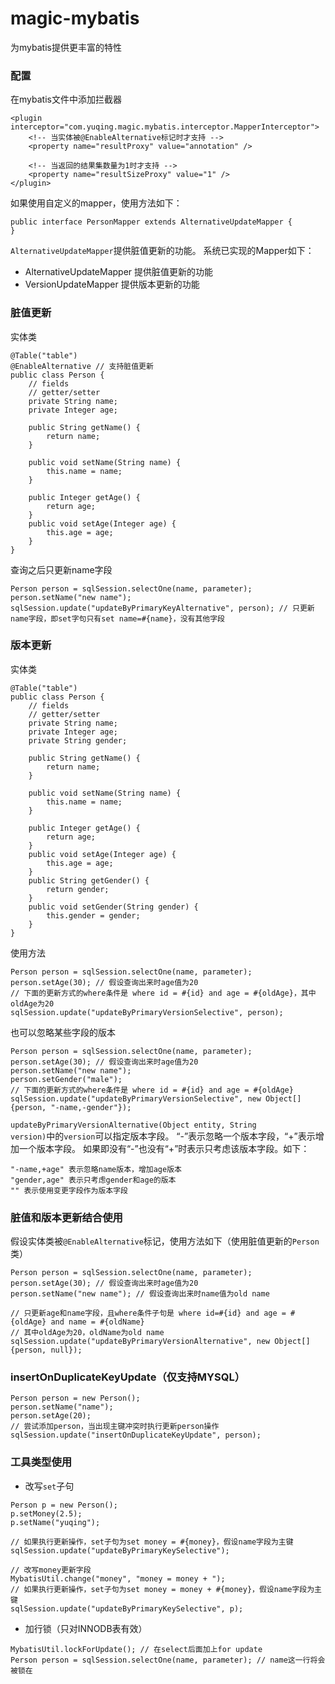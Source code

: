 # magic-mybatis
为mybatis提供更丰富的特性

### 配置
在mybatis文件中添加拦截器
```
<plugin interceptor="com.yuqing.magic.mybatis.interceptor.MapperInterceptor">
    <!-- 当实体被@EnableAlternative标记时才支持 -->
    <property name="resultProxy" value="annotation" />

    <!-- 当返回的结果集数量为1时才支持 -->
    <property name="resultSizeProxy" value="1" />
</plugin>
```
如果使用自定义的mapper，使用方法如下：
```
public interface PersonMapper extends AlternativeUpdateMapper {
}
```
<code>AlternativeUpdateMapper</code>提供脏值更新的功能。
系统已实现的Mapper如下：
- AlternativeUpdateMapper  提供脏值更新的功能
- VersionUpdateMapper  提供版本更新的功能
### 脏值更新
实体类
```
@Table("table")
@EnableAlternative // 支持脏值更新
public class Person {
    // fields
    // getter/setter
    private String name;
    private Integer age;

    public String getName() {
        return name;
    }

    public void setName(String name) {
        this.name = name;
    }

    public Integer getAge() {
        return age;
    }
    public void setAge(Integer age) {
        this.age = age;
    }
}
```
查询之后只更新name字段
```
Person person = sqlSession.selectOne(name, parameter);
person.setName("new name");
sqlSession.update("updateByPrimaryKeyAlternative", person); // 只更新name字段，即set字句只有set name=#{name}，没有其他字段
```

### 版本更新
实体类
```
@Table("table")
public class Person {
    // fields
    // getter/setter
    private String name;
    private Integer age;
    private String gender;

    public String getName() {
        return name;
    }

    public void setName(String name) {
        this.name = name;
    }

    public Integer getAge() {
        return age;
    }
    public void setAge(Integer age) {
        this.age = age;
    }
    public String getGender() {
        return gender;
    }
    public void setGender(String gender) {
        this.gender = gender;
    }
}
```
使用方法
```
Person person = sqlSession.selectOne(name, parameter);
person.setAge(30); // 假设查询出来时age值为20
// 下面的更新方式的where条件是 where id = #{id} and age = #{oldAge}，其中oldAge为20
sqlSession.update("updateByPrimaryVersionSelective", person);
```
也可以忽略某些字段的版本
```
Person person = sqlSession.selectOne(name, parameter);
person.setAge(30); // 假设查询出来时age值为20
person.setName("new name");
person.setGender("male");
// 下面的更新方式的where条件是 where id = #{id} and age = #{oldAge}
sqlSession.update("updateByPrimaryVersionSelective", new Object[]{person, "-name,-gender"});
```
<code>updateByPrimaryVersionAlternative(Object entity, String version)</code>中的<code>version</code>可以指定版本字段。
“-”表示忽略一个版本字段，“+”表示增加一个版本字段。
如果即没有“-”也没有“+”时表示只考虑该版本字段。如下：
```
"-name,+age" 表示忽略name版本，增加age版本
"gender,age" 表示只考虑gender和age的版本
"" 表示使用变更字段作为版本字段
```

### 脏值和版本更新结合使用
假设实体类被<code>@EnableAlternative</code>标记，使用方法如下（使用脏值更新的<code>Person</code>类）
```
Person person = sqlSession.selectOne(name, parameter);
person.setAge(30); // 假设查询出来时age值为20
person.setName("new name"); // 假设查询出来时name值为old name

// 只更新age和name字段，且where条件子句是 where id=#{id} and age = #{oldAge} and name = #{oldName}
// 其中oldAge为20，oldName为old name
sqlSession.update("updateByPrimaryVersionAlternative", new Object[]{person, null});
```
### insertOnDuplicateKeyUpdate（仅支持MYSQL）
```
Person person = new Person();
person.setName("name");
person.setAge(20);
// 尝试添加person，当出现主键冲突时执行更新person操作
sqlSession.update("insertOnDuplicateKeyUpdate", person);
```

### 工具类型使用
- 改写<code>set</code>子句
```
Person p = new Person();
p.setMoney(2.5);
p.setName("yuqing");

// 如果执行更新操作，set子句为set money = #{money}，假设name字段为主键
sqlSession.update("updateByPrimaryKeySelective");

// 改写money更新字段
MybatisUtil.change("money", "money = money + ");
// 如果执行更新操作，set子句为set money = money + #{money}，假设name字段为主键
sqlSession.update("updateByPrimaryKeySelective", p);
```
- 加行锁（只对INNODB表有效）
```
MybatisUtil.lockForUpdate(); // 在select后面加上for update
Person person = sqlSession.selectOne(name, parameter); // name这一行将会被锁在
```
